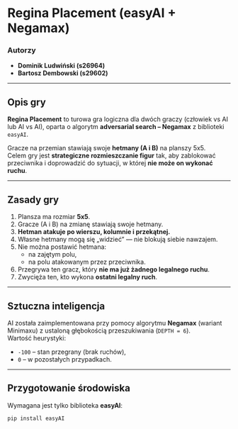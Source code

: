 # Regina Placement (easyAI + Negamax)

### Autorzy
- **Dominik Ludwiński (s26964)**  
- **Bartosz Dembowski (s29602)**  

---

## Opis gry

**Regina Placement** to turowa gra logiczna dla dwóch graczy (człowiek vs AI lub AI vs AI), oparta o algorytm **adversarial search – Negamax** z biblioteki `easyAI`.

Gracze na przemian stawiają swoje **hetmany (A i B)** na planszy 5x5.  
Celem gry jest **strategiczne rozmieszczanie figur** tak, aby zablokować przeciwnika i doprowadzić do sytuacji, w której **nie może on wykonać ruchu**.

---

## Zasady gry

1. Plansza ma rozmiar **5x5**.  
2. Gracze (A i B) na zmianę stawiają swoje hetmany.  
3. **Hetman atakuje po wierszu, kolumnie i przekątnej.**  
4. Własne hetmany mogą się „widzieć” — nie blokują siebie nawzajem.  
5. Nie można postawić hetmana:
   - na zajętym polu,  
   - na polu atakowanym przez przeciwnika.  
6. Przegrywa ten gracz, który **nie ma już żadnego legalnego ruchu**.  
7. Zwycięża ten, kto wykona **ostatni legalny ruch**.

---

## Sztuczna inteligencja

AI została zaimplementowana przy pomocy algorytmu **Negamax** (wariant Minimaxu) z ustaloną głębokością przeszukiwania (`DEPTH = 6`).  
Wartość heurystyki:
- `-100` – stan przegrany (brak ruchów),
- `0` – w pozostałych przypadkach.

---

## Przygotowanie środowiska

Wymagana jest tylko biblioteka **easyAI**:

```bash
pip install easyAI
